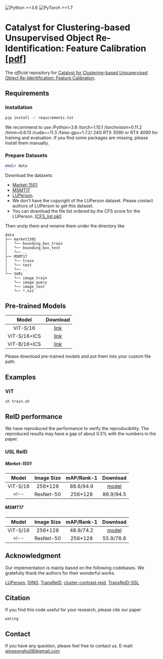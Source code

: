 ![Python >=3.6](https://img.shields.io/badge/Python->=3.6-yellow.svg)
![PyTorch >=1.7](https://img.shields.io/badge/PyTorch->=1.7-blue.svg)

# Catalyst for Clustering-based Unsupervised Object Re-Identification: Feature Calibration [[pdf]](wating)
The *official* repository for [Catalyst for Clustering-based Unsupervised Object Re-Identification: Feature Calibration](wating).

## Requirements

### Installation
```bash
pip install -r requirements.txt
```
We recommend to use /Python=3.8 /torch=1.10.1 /torchvision=0.11.2 /timm=0.6.13 /cuda==11.3 /faiss-gpu=1.7.2/ 24G RTX 3090 or RTX 4090 for training and evaluation. If you find some packages are missing, please install them manually. 

### Prepare Datasets

```bash
mkdir data
```

Download the datasets:
- [Market-1501](https://drive.google.com/file/d/1pYM3wruB8TonHLwMQ_g1KAz-UqRrH006/view?usp=drive_link)
- [MSMT17](https://drive.google.com/file/d/1TD3COX3laYIpXNvKN6vazv_7x8PNdYkI/view?usp=drive_link)
- [LUPerson](https://github.com/DengpanFu/LUPerson).  
- We don't have the copyright of the LUPerson dataset. Please contact authors of LUPerson to get this dataset.
- You can download the file list ordered by the CFS score for the LUPerson. [[CFS_list.pkl]](https://drive.google.com/file/d/1D6RaiOv3F2WSABYfQB1Aa88mwGoVNa3k/view?usp=sharing)

Then unzip them and rename them under the directory like

```
data
├── market1501
│   └── bounding_box_train
│   └── bounding_box_test
│   └── ..
├── MSMT17
│   └── train
│   └── test
│   └── ..
└── VeRi
    └── image_train
    └── image_query
    └── image_test
    └── *.txt
```

## Pre-trained Models 
| Model         | Download |
| :------:      | :------: |
| ViT-S/16      | [link](https://drive.google.com/file/d/1ODxA7mJv17UfzwfXtY9dTWNsYghoNWGB/view?usp=sharing) |
| ViT-S/16+ICS  | [link](https://drive.google.com/file/d/18FL9JaJNlo15-UksalcJRXX-0dgo4Mz4/view?usp=sharing) |
| ViT-B/16+ICS  | [link](https://drive.google.com/file/d/1ZFMCBZ-lNFMeBD5K8PtJYJfYEk5D9isd/view?usp=sharing) |

Please download pre-trained models and put them into your custom file path.

## Examples
### ViT
`sh train.sh`


## ReID performance

We have reproduced the performance to verify the reproducibility. The reproduced results may have a gap of about 0.5% with the numbers in the paper.


### USL ReID
  
##### Market-1501
| Model         | Image Size| mAP/Rank-1 | Download |
| :------:      | :------: |:------: |:------: |
| ViT-S/16      | 256*128 |88.6/94.9 |[model](https://drive.google.com/file/d/10i9QuBjBh0EptMG-qfNg5bszUmLGPL-P/view?usp=drive_link)| 
<!-- | ResNet-50     | 256*128 |86.9/94.5 |[model](https://drive.google.com/file/d/1A6iJvceDFLlLGL4WvqYQOYGuD1Hh8ico/view?usp=drive_link)|   -->


##### MSMT17
| Model         | Image Size| mAP/Rank-1 | Download |
| :------:      | :------: |:------: |:------: |
| ViT-S/16      | 256*128 |48.9/74.2 |[model](https://drive.google.com/file/d/184UInegSJxZWy5tWFnkG08NO__LQMTGe/view?usp=drive_link)| 
<!-- | ResNet-50     | 256*128 |55.9/78.8 |[model](https://drive.google.com/file/d/1vt56YNLnciFr8A94Hhq95N9AVbkbdDGv/view?usp=drive_link)| -->

<!-- 
##### VeRi-776
| Model         | Image Size| mAP/Rank-1 | Download |
| :------:      | :------: |:------: |:------: |
| ResNet-50     | 224*224 |37.6/80.5 |[model](https://drive.google.com/file/d/19sVdSiXbXsVakOZNxn34-lmoplxTOlsj/view?usp=drive_link)|
-->



## Acknowledgment
Our implementation is mainly based on the following codebases. We gratefully thank the authors for their wonderful works.

[LUPerson](https://github.com/DengpanFu/LUPerson), [DINO](https://github.com/facebookresearch/dino), [TransReID](https://github.com/damo-cv/TransReID), [cluster-contrast-reid](https://github.com/alibaba/cluster-contrast-reid),
[TransReID-SSL](https://github.com/damo-cv/TransReID-SSL)

## Citation

If you find this code useful for your research, please cite our paper

```
wating
```

## Contact

If you have any question, please feel free to contact us. E-mail: [qingsonghu08@gmail.com](mailto:qingsonghu08@gmail.com)
